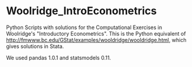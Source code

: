 # Woolridge_IntroEconometrics
Python Scripts with solutions for the Computational Exercises in Woolridge's "Introductory Econometrics".  This is the Python equivalent of http://fmwww.bc.edu/GStat/examples/wooldridge/wooldridge.html, which gives solutions in Stata.

We used pandas 1.0.1 and statsmodels 0.11.
